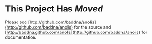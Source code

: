 # This Project Has *Moved*

Please see [http://github.com/baddna/anolis](http://github.com/baddna/anolis) for the source and [http://baddna.github.com/anolis](http://github.com/baddna/anolis) for documentation.